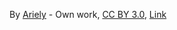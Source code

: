 By <a href=&quot;//commons.wikimedia.org/wiki/User:Ariely&quot; title=&quot;User:Ariely&quot;>Ariely</a> - <span class=&quot;int-own-work&quot; lang=&quot;en&quot;>Own work</span>, <a href="https://creativecommons.org/licenses/by/3.0" title="Creative Commons Attribution 3.0">CC BY 3.0</a>, <a href="https://commons.wikimedia.org/w/index.php?curid=4533576">Link</a>
